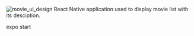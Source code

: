 ![movie_ui_design](https://user-images.githubusercontent.com/72670037/132529031-cc9183fe-8823-4176-8fe6-57cd3cf818e8.png)
React Native application used to display movie list with its desciption.

expo start
